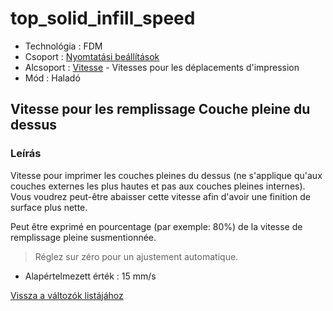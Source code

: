 # top\_solid\_infill\_speed

* Technológia : FDM
* Csoport : [Nyomtatási beállítások](../../../konfig/print_settings)
* Alcsoport : [Vitesse](../../beallitasok/print_settings.md#vitesse) - Vitesses pour les déplacements d'impression
* Mód : Haladó

## Vitesse pour les remplissage  Couche pleine du dessus

### Leírás

Vitesse pour imprimer les couches pleines du dessus \(ne s'applique qu'aux couches externes les plus hautes et pas aux couches pleines internes\). Vous voudrez peut-être abaisser cette vitesse afin d'avoir une finition de surface plus nette.

Peut être exprimé en pourcentage \(par exemple: 80%\) de la vitesse de remplissage pleine susmentionnée.

> Réglez sur zéro pour un ajustement automatique.

* Alapértelmezett érték : 15 mm/s

[Vissza a változók listájához](../../variable_list)

